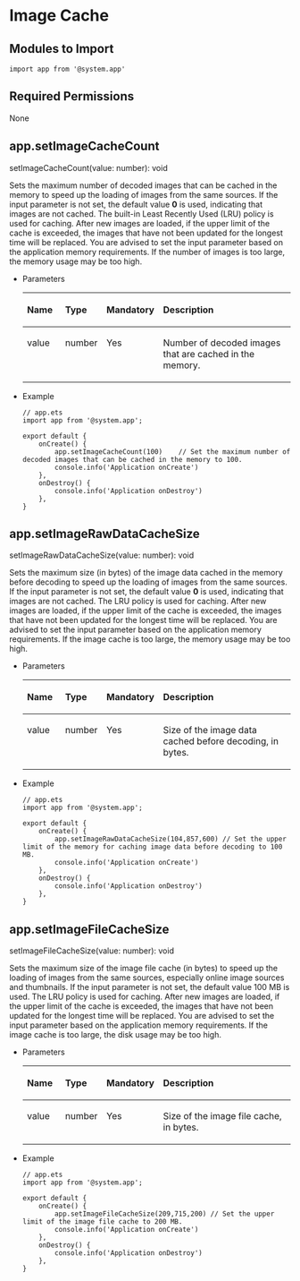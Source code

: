 # Image Cache<a name="EN-US_TOPIC_0000001164050290"></a>

## Modules to Import<a name="section5628811168"></a>

```
import app from '@system.app'
```

## Required Permissions<a name="section137491348987"></a>

None

## app.setImageCacheCount<a name="section11154121091314"></a>

setImageCacheCount\(value: number\): void

Sets the maximum number of decoded images that can be cached in the memory to speed up the loading of images from the same sources. If the input parameter is not set, the default value  **0**  is used, indicating that images are not cached. The built-in Least Recently Used \(LRU\) policy is used for caching. After new images are loaded, if the upper limit of the cache is exceeded, the images that have not been updated for the longest time will be replaced. You are advised to set the input parameter based on the application memory requirements. If the number of images is too large, the memory usage may be too high.

-   Parameters

    <a name="table69661135912"></a>
    <table><thead align="left"><tr id="row149668318915"><th class="cellrowborder" valign="top" width="14.82%" id="mcps1.1.5.1.1"><p id="p7966738914"><a name="p7966738914"></a><a name="p7966738914"></a>Name</p>
    </th>
    <th class="cellrowborder" valign="top" width="14.729999999999999%" id="mcps1.1.5.1.2"><p id="p296713699"><a name="p296713699"></a><a name="p296713699"></a>Type</p>
    </th>
    <th class="cellrowborder" valign="top" width="9.16%" id="mcps1.1.5.1.3"><p id="p196718315911"><a name="p196718315911"></a><a name="p196718315911"></a>Mandatory</p>
    </th>
    <th class="cellrowborder" valign="top" width="61.29%" id="mcps1.1.5.1.4"><p id="p9967231197"><a name="p9967231197"></a><a name="p9967231197"></a>Description</p>
    </th>
    </tr>
    </thead>
    <tbody><tr id="row18967831393"><td class="cellrowborder" valign="top" width="14.82%" headers="mcps1.1.5.1.1 "><p id="p39671131590"><a name="p39671131590"></a><a name="p39671131590"></a>value</p>
    </td>
    <td class="cellrowborder" valign="top" width="14.729999999999999%" headers="mcps1.1.5.1.2 "><p id="p126051952172518"><a name="p126051952172518"></a><a name="p126051952172518"></a>number</p>
    </td>
    <td class="cellrowborder" valign="top" width="9.16%" headers="mcps1.1.5.1.3 "><p id="p149671932919"><a name="p149671932919"></a><a name="p149671932919"></a>Yes</p>
    </td>
    <td class="cellrowborder" valign="top" width="61.29%" headers="mcps1.1.5.1.4 "><p id="p19675312911"><a name="p19675312911"></a><a name="p19675312911"></a>Number of decoded images that are cached in the memory.</p>
    </td>
    </tr>
    </tbody>
    </table>

-   Example

    ```
    // app.ets
    import app from '@system.app';
    
    export default {
        onCreate() { 
            app.setImageCacheCount(100)    // Set the maximum number of decoded images that can be cached in the memory to 100.
            console.info('Application onCreate')
        },
        onDestroy() {
            console.info('Application onDestroy')
        },
    }
    ```


## app.setImageRawDataCacheSize<a name="section14955104018114"></a>

setImageRawDataCacheSize\(value: number\): void

Sets the maximum size \(in bytes\) of the image data cached in the memory before decoding to speed up the loading of images from the same sources. If the input parameter is not set, the default value  **0**  is used, indicating that images are not cached. The LRU policy is used for caching. After new images are loaded, if the upper limit of the cache is exceeded, the images that have not been updated for the longest time will be replaced. You are advised to set the input parameter based on the application memory requirements. If the image cache is too large, the memory usage may be too high.

-   Parameters

    <a name="table5694170152416"></a>
    <table><thead align="left"><tr id="row86942002415"><th class="cellrowborder" valign="top" width="14.82%" id="mcps1.1.5.1.1"><p id="p1769418002417"><a name="p1769418002417"></a><a name="p1769418002417"></a>Name</p>
    </th>
    <th class="cellrowborder" valign="top" width="14.729999999999999%" id="mcps1.1.5.1.2"><p id="p76944082418"><a name="p76944082418"></a><a name="p76944082418"></a>Type</p>
    </th>
    <th class="cellrowborder" valign="top" width="9.16%" id="mcps1.1.5.1.3"><p id="p3694609246"><a name="p3694609246"></a><a name="p3694609246"></a>Mandatory</p>
    </th>
    <th class="cellrowborder" valign="top" width="61.29%" id="mcps1.1.5.1.4"><p id="p116940032414"><a name="p116940032414"></a><a name="p116940032414"></a>Description</p>
    </th>
    </tr>
    </thead>
    <tbody><tr id="row7694150172412"><td class="cellrowborder" valign="top" width="14.82%" headers="mcps1.1.5.1.1 "><p id="p146942062411"><a name="p146942062411"></a><a name="p146942062411"></a>value</p>
    </td>
    <td class="cellrowborder" valign="top" width="14.729999999999999%" headers="mcps1.1.5.1.2 "><p id="p196947013244"><a name="p196947013244"></a><a name="p196947013244"></a>number</p>
    </td>
    <td class="cellrowborder" valign="top" width="9.16%" headers="mcps1.1.5.1.3 "><p id="p56956012242"><a name="p56956012242"></a><a name="p56956012242"></a>Yes</p>
    </td>
    <td class="cellrowborder" valign="top" width="61.29%" headers="mcps1.1.5.1.4 "><p id="p2069540182411"><a name="p2069540182411"></a><a name="p2069540182411"></a>Size of the image data cached before decoding, in bytes.</p>
    </td>
    </tr>
    </tbody>
    </table>

-   Example

    ```
    // app.ets
    import app from '@system.app';
    
    export default {
        onCreate() {
            app.setImageRawDataCacheSize(104,857,600) // Set the upper limit of the memory for caching image data before decoding to 100 MB.
            console.info('Application onCreate')
        },
        onDestroy() {
            console.info('Application onDestroy')
        },
    }
    ```


## app.setImageFileCacheSize<a name="section182498527405"></a>

setImageFileCacheSize\(value: number\): void

Sets the maximum size of the image file cache \(in bytes\) to speed up the loading of images from the same sources, especially online image sources and thumbnails. If the input parameter is not set, the default value 100 MB is used. The LRU policy is used for caching. After new images are loaded, if the upper limit of the cache is exceeded, the images that have not been updated for the longest time will be replaced. You are advised to set the input parameter based on the application memory requirements. If the image cache is too large, the disk usage may be too high.

-   Parameters

    <a name="table1319132705612"></a>
    <table><thead align="left"><tr id="row419152719562"><th class="cellrowborder" valign="top" width="14.82%" id="mcps1.1.5.1.1"><p id="p11194271563"><a name="p11194271563"></a><a name="p11194271563"></a>Name</p>
    </th>
    <th class="cellrowborder" valign="top" width="14.729999999999999%" id="mcps1.1.5.1.2"><p id="p619122712565"><a name="p619122712565"></a><a name="p619122712565"></a>Type</p>
    </th>
    <th class="cellrowborder" valign="top" width="9.16%" id="mcps1.1.5.1.3"><p id="p81919277561"><a name="p81919277561"></a><a name="p81919277561"></a>Mandatory</p>
    </th>
    <th class="cellrowborder" valign="top" width="61.29%" id="mcps1.1.5.1.4"><p id="p1619427175614"><a name="p1619427175614"></a><a name="p1619427175614"></a>Description</p>
    </th>
    </tr>
    </thead>
    <tbody><tr id="row31912271562"><td class="cellrowborder" valign="top" width="14.82%" headers="mcps1.1.5.1.1 "><p id="p121952717562"><a name="p121952717562"></a><a name="p121952717562"></a>value</p>
    </td>
    <td class="cellrowborder" valign="top" width="14.729999999999999%" headers="mcps1.1.5.1.2 "><p id="p10191527125610"><a name="p10191527125610"></a><a name="p10191527125610"></a>number</p>
    </td>
    <td class="cellrowborder" valign="top" width="9.16%" headers="mcps1.1.5.1.3 "><p id="p101962718567"><a name="p101962718567"></a><a name="p101962718567"></a>Yes</p>
    </td>
    <td class="cellrowborder" valign="top" width="61.29%" headers="mcps1.1.5.1.4 "><p id="p18191527115615"><a name="p18191527115615"></a><a name="p18191527115615"></a>Size of the image file cache, in bytes.</p>
    </td>
    </tr>
    </tbody>
    </table>

-   Example

    ```
    // app.ets
    import app from '@system.app';
    
    export default {  
        onCreate() {    
            app.setImageFileCacheSize(209,715,200) // Set the upper limit of the image file cache to 200 MB.
            console.info('Application onCreate')
        },  
        onDestroy() {
            console.info('Application onDestroy')
        },
    }
    ```


